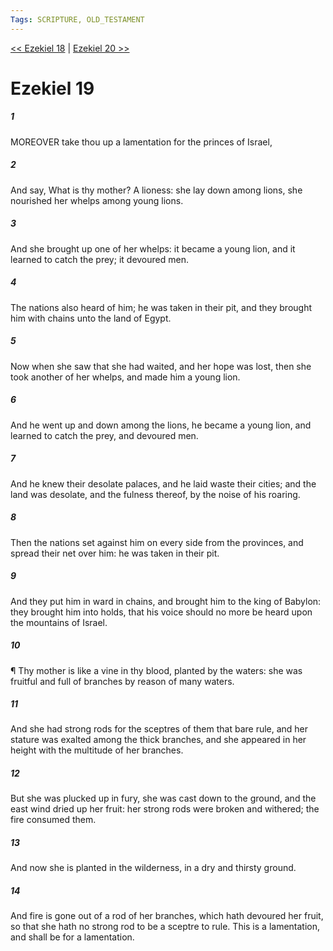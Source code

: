 ```yaml
---
Tags: SCRIPTURE, OLD_TESTAMENT
---
```


[<< Ezekiel 18](OLD_TESTAMENT/26_Ezekiel/Ezekiel_18.md) | [Ezekiel 20 >>](OLD_TESTAMENT/26_Ezekiel/Ezekiel_20.md)

# Ezekiel 19

##### 1
 MOREOVER take thou up a lamentation for the princes of Israel,
##### 2
 And say, What is thy mother?  A lioness: she lay down among lions, she nourished her whelps among young lions.
##### 3
 And she brought up one of her whelps: it became a young lion, and it learned to catch the prey; it devoured men.
##### 4
 The nations also heard of him; he was taken in their pit, and they brought him with chains unto the land of Egypt.
##### 5
 Now when she saw that she had waited, and her hope was lost, then she took another of her whelps, and made him a young lion.
##### 6
 And he went up and down among the lions, he became a young lion, and learned to catch the prey, and devoured men.
##### 7
 And he knew their desolate palaces, and he laid waste their cities; and the land was desolate, and the fulness thereof, by the noise of his roaring.
##### 8
 Then the nations set against him on every side from the provinces, and spread their net over him: he was taken in their pit.
##### 9
 And they put him in ward in chains, and brought him to the king of Babylon: they brought him into holds, that his voice should no more be heard upon the mountains of Israel.
##### 10
 ¶ Thy mother is like a vine in thy blood, planted by the waters: she was fruitful and full of branches by reason of many waters.
##### 11
 And she had strong rods for the sceptres of them that bare rule, and her stature was exalted among the thick branches, and she appeared in her height with the multitude of her branches.
##### 12
 But she was plucked up in fury, she was cast down to the ground, and the east wind dried up her fruit: her strong rods were broken and withered; the fire consumed them.
##### 13
 And now she is planted in the wilderness, in a dry and thirsty ground.
##### 14
 And fire is gone out of a rod of her branches, which hath devoured her fruit, so that she hath no strong rod to be a sceptre to rule.  This is a lamentation, and shall be for a lamentation.
